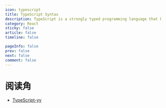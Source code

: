 ```yaml
---
icon: typescript
title: TypeScript Syntax
description: TypeScript is a strongly typed programming language that builds on JavaScript, giving you better tooling at any scale.
category: React
sticky: false
article: false
timeline: false

pageInfo: false
prev: false
next: false
comment: false
---
```


# 阅读角

- [TypeScript-yy](https://ts.yayujs.com/)
